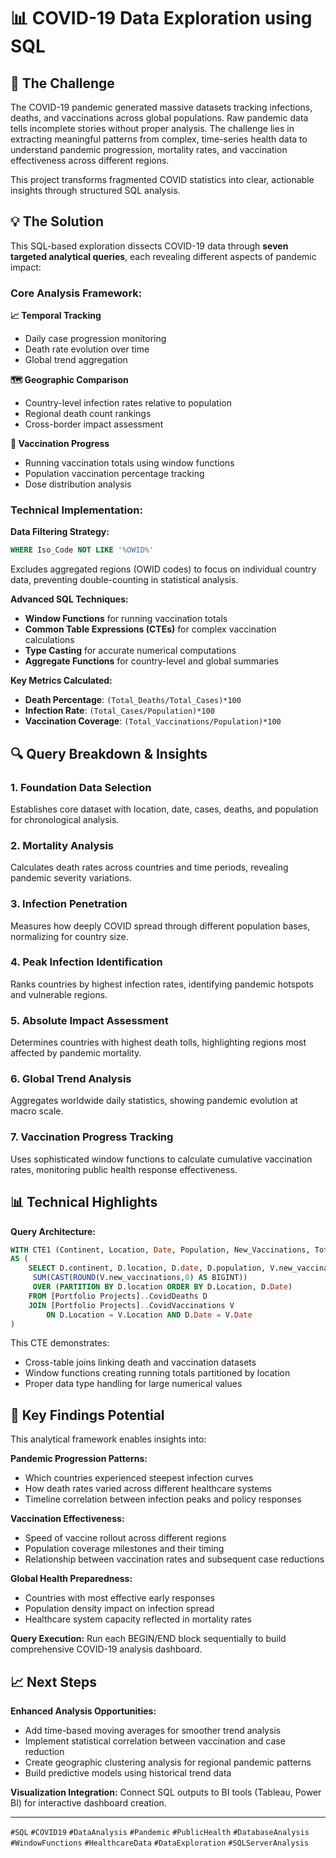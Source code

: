 # 📊 COVID-19 Data Exploration using SQL

## 🎯 The Challenge

The COVID-19 pandemic generated massive datasets tracking infections, deaths, and vaccinations across global populations. Raw pandemic data tells incomplete stories without proper analysis. The challenge lies in extracting meaningful patterns from complex, time-series health data to understand pandemic progression, mortality rates, and vaccination effectiveness across different regions.

This project transforms fragmented COVID statistics into clear, actionable insights through structured SQL analysis.

## 💡 The Solution

This SQL-based exploration dissects COVID-19 data through **seven targeted analytical queries**, each revealing different aspects of pandemic impact:

### Core Analysis Framework:

**📈 Temporal Tracking**
- Daily case progression monitoring
- Death rate evolution over time
- Global trend aggregation

**🗺️ Geographic Comparison**  
- Country-level infection rates relative to population
- Regional death count rankings
- Cross-border impact assessment

**💉 Vaccination Progress**
- Running vaccination totals using window functions
- Population vaccination percentage tracking
- Dose distribution analysis

### Technical Implementation:

**Data Filtering Strategy:**
```sql
WHERE Iso_Code NOT LIKE '%OWID%'
```
Excludes aggregated regions (OWID codes) to focus on individual country data, preventing double-counting in statistical analysis.

**Advanced SQL Techniques:**
- **Window Functions** for running vaccination totals
- **Common Table Expressions (CTEs)** for complex vaccination calculations  
- **Type Casting** for accurate numerical computations
- **Aggregate Functions** for country-level and global summaries

**Key Metrics Calculated:**
- **Death Percentage**: `(Total_Deaths/Total_Cases)*100`
- **Infection Rate**: `(Total_Cases/Population)*100`  
- **Vaccination Coverage**: `(Total_Vaccinations/Population)*100`

## 🔍 Query Breakdown & Insights

### 1. **Foundation Data Selection**
Establishes core dataset with location, date, cases, deaths, and population for chronological analysis.

### 2. **Mortality Analysis** 
Calculates death rates across countries and time periods, revealing pandemic severity variations.

### 3. **Infection Penetration**
Measures how deeply COVID spread through different population bases, normalizing for country size.

### 4. **Peak Infection Identification**
Ranks countries by highest infection rates, identifying pandemic hotspots and vulnerable regions.

### 5. **Absolute Impact Assessment**
Determines countries with highest death tolls, highlighting regions most affected by pandemic mortality.

### 6. **Global Trend Analysis**
Aggregates worldwide daily statistics, showing pandemic evolution at macro scale.

### 7. **Vaccination Progress Tracking**
Uses sophisticated window functions to calculate cumulative vaccination rates, monitoring public health response effectiveness.

## 📊 Technical Highlights

**Query Architecture:**
```sql
WITH CTE1 (Continent, Location, Date, Population, New_Vaccinations, Total_Vaccinations)
AS (
    SELECT D.continent, D.location, D.date, D.population, V.new_vaccinations,
     SUM(CAST(ROUND(V.new_vaccinations,0) AS BIGINT)) 
     OVER (PARTITION BY D.location ORDER BY D.Location, D.Date)
    FROM [Portfolio Projects]..CovidDeaths D
    JOIN [Portfolio Projects]..CovidVaccinations V
        ON D.Location = V.Location AND D.Date = V.Date
)
```

This CTE demonstrates:
- Cross-table joins linking death and vaccination datasets
- Window functions creating running totals partitioned by location
- Proper data type handling for large numerical values

## 🚀 Key Findings Potential

This analytical framework enables insights into:

**Pandemic Progression Patterns:**
- Which countries experienced steepest infection curves
- How death rates varied across different healthcare systems
- Timeline correlation between infection peaks and policy responses

**Vaccination Effectiveness:**
- Speed of vaccine rollout across different regions
- Population coverage milestones and their timing
- Relationship between vaccination rates and subsequent case reductions

**Global Health Preparedness:**
- Countries with most effective early responses
- Population density impact on infection spread
- Healthcare system capacity reflected in mortality rates

**Query Execution:**
Run each BEGIN/END block sequentially to build comprehensive COVID-19 analysis dashboard.

## 📈 Next Steps

**Enhanced Analysis Opportunities:**
- Add time-based moving averages for smoother trend analysis
- Implement statistical correlation between vaccination and case reduction
- Create geographic clustering analysis for regional pandemic patterns
- Build predictive models using historical trend data

**Visualization Integration:**
Connect SQL outputs to BI tools (Tableau, Power BI) for interactive dashboard creation.

---

`#SQL` `#COVID19` `#DataAnalysis` `#Pandemic` `#PublicHealth` `#DatabaseAnalysis` `#WindowFunctions` `#HealthcareData` `#DataExploration` `#SQLServerAnalysis`
